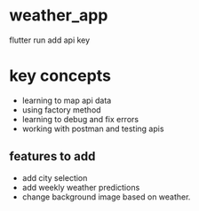 # weather_app

flutter run
add api key

# key concepts
- learning to map api data
- using factory method
- learning to debug and fix errors
- working with postman and testing apis

## features to add
- add city selection
- add weekly weather predictions
- change background image based on weather.


 
